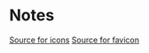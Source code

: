 # Notes

[Source for icons][icons]
[Source for favicon][favicon]

[icons]: https://www.iconfinder.com/
[favicon]: https://favicon.io/

